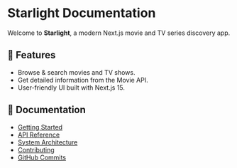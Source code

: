 # Starlight Documentation

Welcome to **Starlight**, a modern Next.js movie and TV series discovery app.

## 📌 Features

- Browse & search movies and TV shows.
- Get detailed information from the Movie API.
- User-friendly UI built with Next.js 15.

## 📖 Documentation

- [Getting Started](getting-started.md)
- [API Reference](api-reference.md)
- [System Architecture](architecture.md)
- [Contributing](contributing.md)
- [GitHub Commits](commits.md)


